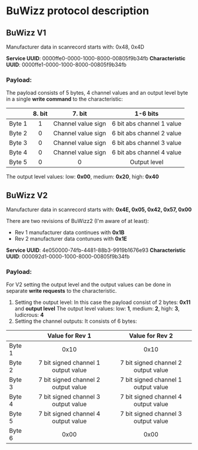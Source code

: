 # BuWizz protocol description

## BuWizz V1

Manufacturer data in scanrecord starts with: 0x48, 0x4D

__Service UUID__: 0000ffe0-0000-1000-8000-00805f9b34fb
__Characteristic UUID__: 0000ffe1-0000-1000-8000-00805f9b34fb

### Payload:

The payload consists of 5 bytes, 4 channel values and an output level byte in a single __write command__ to the characteristic:

|   | 8. bit | 7. bit | 1-6 bits |
| - |:------:|:------:|:--------:|
| Byte 1 | 1 | Channel value sign | 6 bit abs channel 1 value |
| Byte 2 | 0 | Channel value sign | 6 bit abs channel 2 value |
| Byte 3 | 0 | Channel value sign | 6 bit abs channel 3 value |
| Byte 4 | 0 | Channel value sign | 6 bit abs channel 4 value |
| Byte 5 | 0 | 0 | Output level |

The output level values: low: __0x00__, medium: __0x20__, high: __0x40__

## BuWizz V2

Manufacturer data in scanrecord starts with: __0x4E, 0x05, 0x42, 0x57, 0x00__

There are two revisions of BuWizz2 (I'm aware of at least):
- Rev 1 manufacturer data continues with __0x1B__
- Rev 2 manufacturer data contunues with __0x1E__

__Service UUID__: 4e050000-74fb-4481-88b3-9919b1676e93
__Characteristic UUID__: 000092d1-0000-1000-8000-00805f9b34fb

### Payload:

For V2 setting the output level and the output values can be done in separate __write requests__ to the characteristic.

1. Setting the output level:
In this case the payload consist of 2 bytes: __0x11__ and __output level__
The output level values: low: __1__, medium: __2__, high: __3__, ludicrous: __4__
2. Setting the channel outputs:
It consists of 6 bytes:

|  | Value for Rev 1 | Value for Rev 2 |
|-|:-----:|:-----:|
| Byte 1 | 0x10 | 0x10 |
| Byte 2 | 7 bit signed channel 1 output value | 7 bit signed channel 2 output value |
| Byte 3 | 7 bit signed channel 2 output value | 7 bit signed channel 1 output value |
| Byte 4 | 7 bit signed channel 3 output value | 7 bit signed channel 4 output value |
| Byte 5 | 7 bit signed channel 4 output value | 7 bit signed channel 3 output value |
| Byte 6 | 0x00 | 0x00 |
